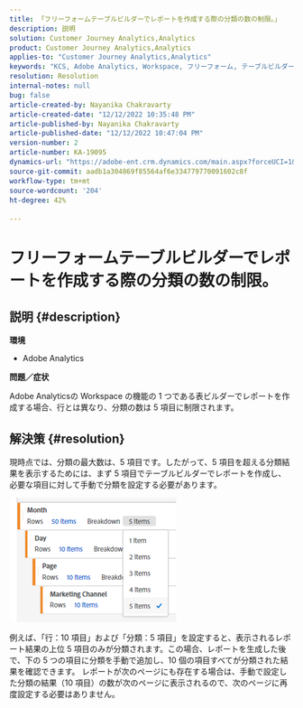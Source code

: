 ```yaml
---
title: 「フリーフォームテーブルビルダーでレポートを作成する際の分類の数の制限。」
description: 説明
solution: Customer Journey Analytics,Analytics
product: Customer Journey Analytics,Analytics
applies-to: "Customer Journey Analytics,Analytics"
keywords: "KCS, Adobe Analytics, Workspace, フリーフォーム, テーブルビルダー, 制限"
resolution: Resolution
internal-notes: null
bug: false
article-created-by: Nayanika Chakravarty
article-created-date: "12/12/2022 10:35:48 PM"
article-published-by: Nayanika Chakravarty
article-published-date: "12/12/2022 10:47:04 PM"
version-number: 2
article-number: KA-19095
dynamics-url: "https://adobe-ent.crm.dynamics.com/main.aspx?forceUCI=1&pagetype=entityrecord&etn=knowledgearticle&id=4315ac52-6d7a-ed11-81ac-6045bd006b25"
source-git-commit: aadb1a304869f85564af6e334779770091602c8f
workflow-type: tm+mt
source-wordcount: '204'
ht-degree: 42%

---
```


# フリーフォームテーブルビルダーでレポートを作成する際の分類の数の制限。

## 説明 {#description}


<b>環境</b>

- Adobe Analytics

<b>問題／症状</b>

Adobe Analyticsの Workspace の機能の 1 つである表ビルダーでレポートを作成する場合、行とは異なり、分類の数は 5 項目に制限されます。


## 解決策 {#resolution}


現時点では、分類の最大数は、5 項目です。したがって、5 項目を超える分類結果を表示するためには、まず 5 項目でテーブルビルダーでレポートを作成し、必要な項目に対して手動で分類を設定する必要があります。

![](assets/936a2ca2-6ab5-ec11-983f-000d3a5d0e57.png)

例えば、「行：10 項目」および「分類：5 項目」を設定すると、表示されるレポート結果の上位 5 項目のみが分類されます。この場合、レポートを生成した後で、下の 5 つの項目に分類を手動で追加し、10 個の項目すべてが分類された結果を確認できます。 レポートが次のページにも存在する場合は、手動で設定した分類の結果（10 項目）の数が次のページに表示されるので、次のページに再度設定する必要はありません。
